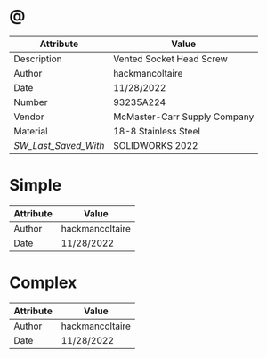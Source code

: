 # @
| Attribute | Value |
| ---  | ---     |
| Description | Vented Socket Head Screw |
| Author | hackmancoltaire |
| Date | 11/28/2022 |
| Number | 93235A224 |
| Vendor | McMaster-Carr Supply Company |
| Material | 18-8 Stainless Steel |
| _SW_Last_Saved_With_ | SOLIDWORKS 2022 |
# Simple
| Attribute | Value |
| ---  | ---     |
| Author | hackmancoltaire |
| Date | 11/28/2022 |
# Complex
| Attribute | Value |
| ---  | ---     |
| Author | hackmancoltaire |
| Date | 11/28/2022 |
